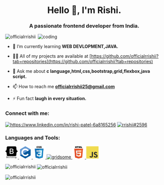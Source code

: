 <h1 align="center">Hello 👋, I'm Rishi.</h1>
<h3 align="center">A passionate frontend developer from India.</h3>
<img align="right" alt="coding" width="400" src="https://raw.githubusercontent.com/punitkmryh/punitkmryh/master/Developer.gif">

<p align="left"> <img src="https://komarev.com/ghpvc/?username=officialrrishii&label=Profile%20views&color=0e75b6&style=flat" alt="officialrrishii" /> </p>

- 🌱 I’m currently learning **WEB DEVLOPMENT,JAVA.**

- 👨‍💻 All of my projects are available at [https://github.com/officialrrishii?tab=repositories](https://github.com/officialrrishii?tab=repositories)

- 💬 Ask me about **c language,html,css,bootstrap,grid,flexbox,java script.**

- 📫 How to reach me **officialrrishii25@gmail.com**

- ⚡ Fun fact **laugh in every situation.**

<h3 align="left">Connect with me:</h3>
<p align="left">
<a href="https://linkedin.com/in/https://www.linkedin.com/in/rishi-patel-6a8165256" target="blank"><img align="center" src="https://raw.githubusercontent.com/rahuldkjain/github-profile-readme-generator/master/src/images/icons/Social/linked-in-alt.svg" alt="https://www.linkedin.com/in/rishi-patel-6a8165256" height="30" width="40" /></a>
<a href="https://discord.gg/rrishii#2596" target="blank"><img align="center" src="https://raw.githubusercontent.com/rahuldkjain/github-profile-readme-generator/master/src/images/icons/Social/discord.svg" alt="rrishii#2596" height="30" width="40" /></a>
</p>

<h3 align="left">Languages and Tools:</h3>
<p align="left"> <a href="https://getbootstrap.com" target="_blank" rel="noreferrer"> <img src="https://raw.githubusercontent.com/devicons/devicon/master/icons/bootstrap/bootstrap-plain-wordmark.svg" alt="bootstrap" width="40" height="40"/> </a> <a href="https://www.cprogramming.com/" target="_blank" rel="noreferrer"> <img src="https://raw.githubusercontent.com/devicons/devicon/master/icons/c/c-original.svg" alt="c" width="40" height="40"/> </a> <a href="https://www.w3schools.com/css/" target="_blank" rel="noreferrer"> <img src="https://raw.githubusercontent.com/devicons/devicon/master/icons/css3/css3-original-wordmark.svg" alt="css3" width="40" height="40"/> </a> <a href="https://gridsome.org/" target="_blank" rel="noreferrer"> <img src="https://www.vectorlogo.zone/logos/gridsome/gridsome-icon.svg" alt="gridsome" width="40" height="40"/> </a> <a href="https://www.w3.org/html/" target="_blank" rel="noreferrer"> <img src="https://raw.githubusercontent.com/devicons/devicon/master/icons/html5/html5-original-wordmark.svg" alt="html5" width="40" height="40"/> </a> <a href="https://developer.mozilla.org/en-US/docs/Web/JavaScript" target="_blank" rel="noreferrer"> <img src="https://raw.githubusercontent.com/devicons/devicon/master/icons/javascript/javascript-original.svg" alt="javascript" width="40" height="40"/> </a> </p>

<p><img align="left" src="https://github-readme-stats.vercel.app/api/top-langs?username=officialrrishii&show_icons=true&locale=en&layout=compact" alt="officialrrishii" /></p>

<p>&nbsp;<img align="center" src="https://github-readme-stats.vercel.app/api?username=officialrrishii&show_icons=true&locale=en" alt="officialrrishii" /></p>

<p><img align="center" src="https://github-readme-streak-stats.herokuapp.com/?user=officialrrishii&" alt="officialrrishii" /></p>
